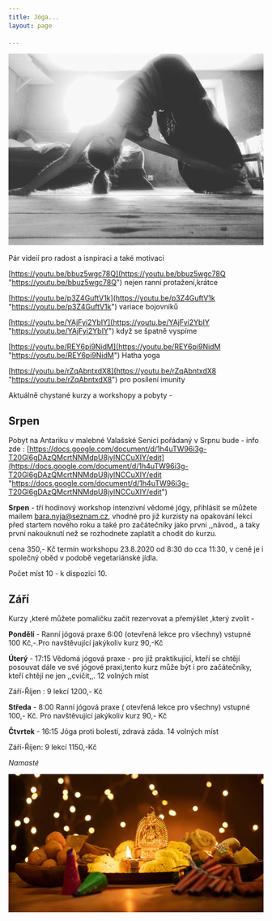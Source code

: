 ```yaml
---
title: Jóga...
layout: page

---
```

![](/uploads/IMG_20190730_104235_826.jpg)

Pár videií pro radost a isnpiraci a také motivaci

[https://youtu.be/bbuz5wgc78Q](https://youtu.be/bbuz5wgc78Q "https://youtu.be/bbuz5wgc78Q") nejen ranní protažení,krátce

[https://youtu.be/p3Z4GuftV1k](https://youtu.be/p3Z4GuftV1k "https://youtu.be/p3Z4GuftV1k") variace bojovníků

[https://youtu.be/YAjFyi2YbIY](https://youtu.be/YAjFyi2YbIY "https://youtu.be/YAjFyi2YbIY") když se špatně vyspíme

[https://youtu.be/REY6pi9NidM](https://youtu.be/REY6pi9NidM "https://youtu.be/REY6pi9NidM") Hatha yoga

[https://youtu.be/rZqAbntxdX8](https://youtu.be/rZqAbntxdX8 "https://youtu.be/rZqAbntxdX8") pro posílení imunity

Aktuálně chystané kurzy a workshopy a pobyty -

## **Srpen**

Pobyt na Antariku v malebné Valašské Senici pořádaný v Srpnu bude - info zde : [https://docs.google.com/document/d/1h4uTW96i3g-T20Gl6gDAzQMcrtNNMdpU8jylNCCuXIY/edit](https://docs.google.com/document/d/1h4uTW96i3g-T20Gl6gDAzQMcrtNNMdpU8jylNCCuXIY/edit "https://docs.google.com/document/d/1h4uTW96i3g-T20Gl6gDAzQMcrtNNMdpU8jylNCCuXIY/edit")

**Srpen** - tří hodinový workshop intenzivní vědomé jógy, přihlásit se můžete mailem bara.nyja@seznam.cz, vhodné pro již kurzisty na opakování lekcí před startem nového roku a také pro začátečníky jako první ,,návod,, a taky první nakouknutí než se rozhodnete zaplatit a chodit do kurzu.

cena 350,- Kč termín workshopu 23.8.2020 od 8:30 do cca 11:30, v ceně je i společný oběd v podobě vegetariánské jídla.

Počet míst 10 - k dispozici 10.

## Září

Kurzy ,které můžete pomaličku začít rezervovat a přemýšlet ,který zvolit -

**Pondělí** - Ranní jógová praxe 6:00 (otevřená lekce pro všechny) vstupné 100 Kč,-.Pro navštěvující jakýkoliv kurz 90,-Kč

**Úterý** - 17:15 Vědomá jógová praxe - pro již praktikující, kteří se chtějí posouvat dále ve své jógové praxi,tento kurz může být i pro začátečníky, kteří chtějí ne jen ,,cvičit,,. 12 volných míst

Září-Říjen : 9 lekcí 1200,- Kč

**Středa** - 8:00 Ranní jógová praxe ( otevřená lekce pro všechny) vstupné 100,- Kč. Pro navštěvující jakýkoliv kurz 90,- Kč 

**Čtvrtek** - 16:15 Jóga proti bolesti, zdravá záda. 14 volných míst

Září-Říjen: 9 lekcí 1150,-Kč

_Namasté_

![](/uploads/diwaliposterimage-1.webp)